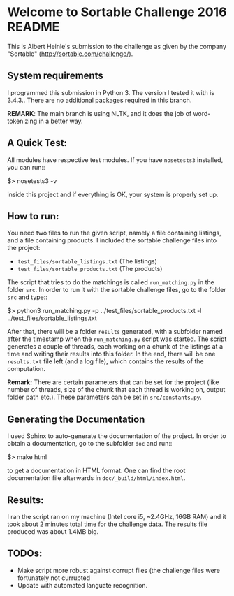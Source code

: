 Welcome to Sortable Challenge 2016 README
=========================================

This is Albert Heinle's submission to the challenge as given by the
company "Sortable" (http://sortable.com/challenge/).

System requirements
-------------------

I programmed this submission in Python 3. The version I tested it with
is 3.4.3.. There are no additional packages required in this branch.

**REMARK**: The main branch is using NLTK, and it does the job of
word-tokenizing in a better way.

A Quick Test:
-------------

All modules have respective test modules. If you have `nosetests3`
installed, you can run::

  $> nosetests3 -v

inside this project and if everything is OK, your system is properly
set up.


How to run:
-----------

You need two files to run the given script, namely a file containing
listings, and a file containing products. I included the sortable
challenge files into the project:

 - `test_files/sortable_listings.txt` (The listings)
 - `test_files/sortable_products.txt` (The products)

The script that tries to do the matchings is called `run_matching.py`
in the folder `src`. In order to run it with the sortable challenge
files, go to the folder `src` and type::

  $> python3 run_matching.py -p ../test_files/sortable_products.txt -l ../test_files/sortable_listings.txt

After that, there will be a folder `results` generated, with a
subfolder named after the timestamp when the `run_matching.py` script
was started. The script generates a couple of threads, each working on
a chunk of the listings at a time and writing their results into this
folder. In the end, there will be one `results.txt` file left (and a
log file), which contains the results of the computation.

**Remark:** There are certain parameters that can be set for the
project (like number of threads, size of the chunk that each thread
is working on, output folder path etc.). These parameters can be set
in `src/constants.py`.


Generating the Documentation
----------------------------

I used Sphinx to auto-generate the documentation of the project. In
order to obtain a documentation, go to the subfolder `doc` and run::

  $> make html

to get a documentation in HTML format. One can find the root
documentation file afterwards in `doc/_build/html/index.html`.


Results:
--------

I ran the script ran on my machine (Intel core i5, ~2.4GHz, 16GB RAM)
and it took about 2 minutes total time for the challenge data. The
results file produced was about 1.4MB big.


TODOs:
------

 - Make script more robust against corrupt files (the challenge files
   were fortunately not currupted
 - Update with automated languate recognition.
